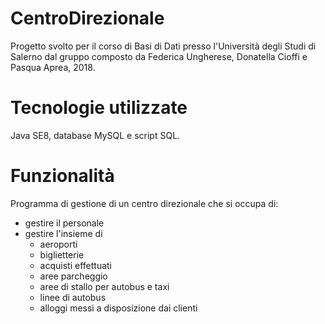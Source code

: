 # CentroDirezionale
Progetto svolto per il corso di Basi di Dati presso l'Università degli Studi di Salerno dal gruppo composto da Federica Ungherese, Donatella Cioffi e Pasqua Aprea, 2018.

# Tecnologie utilizzate
Java SE8, database MySQL e script SQL.

# Funzionalità
Programma di gestione di un centro direzionale che si occupa di:
- gestire il personale
- gestire l'insieme di
  - aeroporti
  - biglietterie
  - acquisti effettuati
  - aree parcheggio
  - aree di stallo per autobus e taxi
  - linee di autobus
  - alloggi messi a disposizione dai clienti
